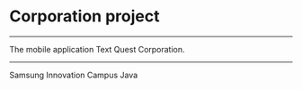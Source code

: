 # Corporation project

___

The mobile application Text Quest Corporation.

---

Samsung Innovation Campus Java
